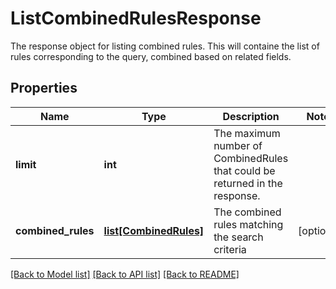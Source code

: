 # ListCombinedRulesResponse

The response object for listing combined rules. This will containe the list of rules corresponding to the query, combined based on related fields. 
## Properties
Name | Type | Description | Notes
------------ | ------------- | ------------- | -------------
**limit** | **int** | The maximum number of CombinedRules that could be returned in the response.  | 
**combined_rules** | [**list[CombinedRules]**](CombinedRules.md) | The combined rules matching the search criteria | [optional] 

[[Back to Model list]](../README.md#documentation-for-models) [[Back to API list]](../README.md#documentation-for-api-endpoints) [[Back to README]](../README.md)


